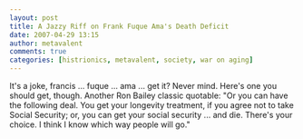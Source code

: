 ```yaml
---
layout: post
title: A Jazzy Riff on Frank Fuque Ama's Death Deficit
date: 2007-04-29 13:15
author: metavalent
comments: true
categories: [histrionics, metavalent, society, war on aging]
---
```

It's a joke, francis ... fuque ... ama ... get it? Never mind. Here's one you should get, though. Another Ron Bailey classic quotable: "Or you can have the following deal. You get your longevity treatment, if you agree not to take Social Security; or, you can get your social security ... and die. There's your choice. I think I know which way people will go."



